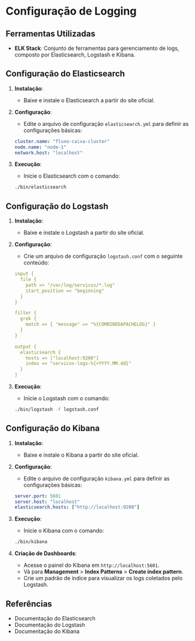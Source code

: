 # Configuração de Logging

## Ferramentas Utilizadas
- **ELK Stack**: Conjunto de ferramentas para gerenciamento de logs, composto por Elasticsearch, Logstash e Kibana.

## Configuração do Elasticsearch
1. **Instalação**:
    - Baixe e instale o Elasticsearch a partir do site oficial.

2. **Configuração**:
    - Edite o arquivo de configuração `elasticsearch.yml` para definir as configurações básicas:
    ```yaml
    cluster.name: "fluxo-caixa-cluster"
    node.name: "node-1"
    network.host: "localhost"
    ```

3. **Execução**:
    - Inicie o Elasticsearch com o comando:
    ```bash
    ./bin/elasticsearch
    ```

## Configuração do Logstash
1. **Instalação**:
    - Baixe e instale o Logstash a partir do site oficial.

2. **Configuração**:
    - Crie um arquivo de configuração `logstash.conf` com o seguinte conteúdo:
    ```yaml
    input {
      file {
        path => "/var/log/servicos/*.log"
        start_position => "beginning"
      }
    }

    filter {
      grok {
        match => { "message" => "%{COMBINEDAPACHELOG}" }
      }
    }

    output {
      elasticsearch {
        hosts => ["localhost:9200"]
        index => "servicos-logs-%{+YYYY.MM.dd}"
      }
    }
    ```

3. **Execução**:
    - Inicie o Logstash com o comando:
    ```bash
    ./bin/logstash -f logstash.conf
    ```

## Configuração do Kibana
1. **Instalação**:
    - Baixe e instale o Kibana a partir do site oficial.

2. **Configuração**:
    - Edite o arquivo de configuração `kibana.yml` para definir as configurações básicas:
    ```yaml
    server.port: 5601
    server.host: "localhost"
    elasticsearch.hosts: ["http://localhost:9200"]
    ```

3. **Execução**:
    - Inicie o Kibana com o comando:
    ```bash
    ./bin/kibana
    ```

4. **Criação de Dashboards**:
    - Acesse o painel do Kibana em `http://localhost:5601`.
    - Vá para **Management** > **Index Patterns** > **Create index pattern**.
    - Crie um padrão de índice para visualizar os logs coletados pelo Logstash.

## Referências
- Documentação do Elasticsearch
- Documentação do Logstash
- Documentação do Kibana